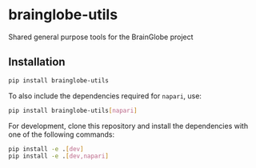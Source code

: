 # brainglobe-utils
Shared general purpose tools for the BrainGlobe project

## Installation

```bash
pip install brainglobe-utils
```
To also include the dependencies required for `napari`, use:
```bash
pip install brainglobe-utils[napari]
```

For development, clone this repository and install the dependencies with one of the following commands:
```bash
pip install -e .[dev]
pip install -e .[dev,napari]
```